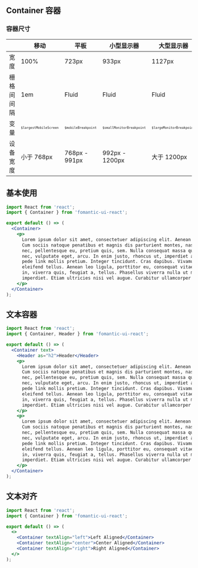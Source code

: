 ## Container 容器

### 容器尺寸

|            | 移动                                       | 平板                                    | 小型显示器                                    | 大型显示器                                    |
| ---------- | ------------------------------------------ | --------------------------------------- | --------------------------------------------- | --------------------------------------------- |
| 宽度       | 100%                                       | 723px                                   | 933px                                         | 1127px                                        |
| 栅格间间隔 | 1em                                        | Fluid                                   | Fluid                                         | Fluid                                         |
| 变量       | <font size=1>`$largestMobileScreen`</font> | <font size=1>`$mobileBreakpoint`</font> | <font size=1>`$smallMonitorBreakpoint`</font> | <font size=1>`$largeMonitorBreakpoint`</font> |
| 设备宽度   | 小于 768px                                 | 768px - 991px                           | 992px - 1200px                                | 大于 1200px                                   |

## 基本使用

```jsx
import React from 'react';
import { Container } from 'fomantic-ui-react';

export default () => (
  <Container>
    <p>
      Lorem ipsum dolor sit amet, consectetuer adipiscing elit. Aenean commodo ligula eget dolor. Aenean massa strong.
      Cum sociis natoque penatibus et magnis dis parturient montes, nascetur ridiculus mus. Donec quam felis, ultricies
      nec, pellentesque eu, pretium quis, sem. Nulla consequat massa quis enim. Donec pede justo, fringilla vel, aliquet
      nec, vulputate eget, arcu. In enim justo, rhoncus ut, imperdiet a, venenatis vitae, justo. Nullam dictum felis eu
      pede link mollis pretium. Integer tincidunt. Cras dapibus. Vivamus elementum semper nisi. Aenean vulputate
      eleifend tellus. Aenean leo ligula, porttitor eu, consequat vitae, eleifend ac, enim. Aliquam lorem ante, dapibus
      in, viverra quis, feugiat a, tellus. Phasellus viverra nulla ut metus varius laoreet. Quisque rutrum. Aenean
      imperdiet. Etiam ultricies nisi vel augue. Curabitur ullamcorper ultricies nisi.
    </p>
  </Container>
);
```

## 文本容器

```jsx
import React from 'react';
import { Container, Header } from 'fomantic-ui-react';

export default () => (
  <Container text>
    <Header as="h2">Header</Header>
    <p>
      Lorem ipsum dolor sit amet, consectetuer adipiscing elit. Aenean commodo ligula eget dolor. Aenean massa strong.
      Cum sociis natoque penatibus et magnis dis parturient montes, nascetur ridiculus mus. Donec quam felis, ultricies
      nec, pellentesque eu, pretium quis, sem. Nulla consequat massa quis enim. Donec pede justo, fringilla vel, aliquet
      nec, vulputate eget, arcu. In enim justo, rhoncus ut, imperdiet a, venenatis vitae, justo. Nullam dictum felis eu
      pede link mollis pretium. Integer tincidunt. Cras dapibus. Vivamus elementum semper nisi. Aenean vulputate
      eleifend tellus. Aenean leo ligula, porttitor eu, consequat vitae, eleifend ac, enim. Aliquam lorem ante, dapibus
      in, viverra quis, feugiat a, tellus. Phasellus viverra nulla ut metus varius laoreet. Quisque rutrum. Aenean
      imperdiet. Etiam ultricies nisi vel augue. Curabitur ullamcorper ultricies nisi.
    </p>
    <p>
      Lorem ipsum dolor sit amet, consectetuer adipiscing elit. Aenean commodo ligula eget dolor. Aenean massa strong.
      Cum sociis natoque penatibus et magnis dis parturient montes, nascetur ridiculus mus. Donec quam felis, ultricies
      nec, pellentesque eu, pretium quis, sem. Nulla consequat massa quis enim. Donec pede justo, fringilla vel, aliquet
      nec, vulputate eget, arcu. In enim justo, rhoncus ut, imperdiet a, venenatis vitae, justo. Nullam dictum felis eu
      pede link mollis pretium. Integer tincidunt. Cras dapibus. Vivamus elementum semper nisi. Aenean vulputate
      eleifend tellus. Aenean leo ligula, porttitor eu, consequat vitae, eleifend ac, enim. Aliquam lorem ante, dapibus
      in, viverra quis, feugiat a, tellus. Phasellus viverra nulla ut metus varius laoreet. Quisque rutrum. Aenean
      imperdiet. Etiam ultricies nisi vel augue. Curabitur ullamcorper ultricies nisi.
    </p>
  </Container>
);
```

## 文本对齐

```jsx
import React from 'react';
import { Container } from 'fomantic-ui-react';

export default () => (
  <>
    <Container textAlign="left">Left Aligned</Container>
    <Container textAlign="center">Center Aligned</Container>
    <Container textAlign="right">Right Aligned</Container>
  </>
);
```

